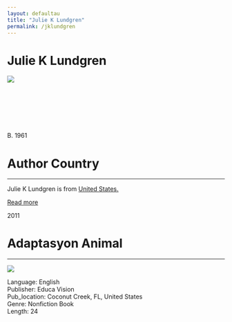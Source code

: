 ```yaml
---
layout: defaultau
title: "Julie K Lundgren"
permalink: /jklundgren
---
```

<div class="content">
    <h1>Julie K Lundgren</h1>
    <div class="quote">
        <div><img src="https://m.media-amazon.com/images/I/61YoCppuP7L._SX450_.jpg" class="logo"></div>
    </div>
    <div class="timeline">
        <div style="padding-bottom:100px;"></div>
        <div class="block">
            <div class="date right"><p class="right"> B. 1961</p></div>
            <div class="dot"></div>
            <div class="left first">
            <div class="author_country">
                <h1>Author Country</h1><hr>
          <div class="aclocation">  <p> Julie K Lundgren is from <a href="http://localhost:4000/1">United States.</a></p></div>
          <div class="acreadmore"><a href="#" target="_blank">Read more</a></div>
            </div>
            </div>
        </div>
        <div class="block">
            <div class="date left"><p class="left">2011</p></div>
            <div class="dot"></div>
            <div class="right">
                <h1>Adaptasyon Animal</h1><hr>
                <p><img src="https://images-na.ssl-images-amazon.com/images/I/61eXfxcSclL._SX218_BO1,204,203,200_QL40_FMwebp_.jpg"></p>
 		<p> Language: English <br/>
                Publisher: Educa Vision <br/>
                Pub_location: Coconut Creek, FL, United States <br/>
                Genre: Nonfiction Book <br/>
                Length: 24 <br/>                </p>
            </div>
        </div>
